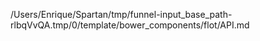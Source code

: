 /Users/Enrique/Spartan/tmp/funnel-input_base_path-rlbqVvQA.tmp/0/template/bower_components/flot/API.md